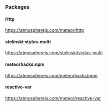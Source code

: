 ### Packages

#### Http
https://atmospherejs.com/meteor/http

#### stolinski:stylus-multi
https://atmospherejs.com/stolinski/stylus-multi

#### meteorhacks:npm
https://atmospherejs.com/meteorhacks/npm

#### reactive-var
https://atmospherejs.com/meteor/reactive-var